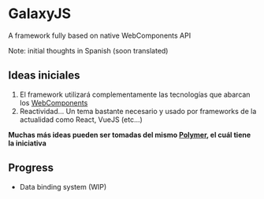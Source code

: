 # GalaxyJS

  A framework fully based on native WebComponents API

  Note: initial thoughts in Spanish (soon translated)

## Ideas iniciales

1. El framework utilizará complementamente las tecnologías que abarcan los [WebComponents](https://developer.mozilla.org/es/docs/Web/Web_Components)
2. Reactividad... Un tema bastante necesario y usado por frameworks de la actualidad como React, VueJS (etc...)

**Muchas más ideas pueden ser tomadas del mismo [Polymer](https://github.com/Polymer/polymer), el cuál tiene la iniciativa**

## Progress

  - Data binding system (WIP)
